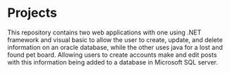 # Projects
This repository contains two web applications with one using .NET framework and visual basic to allow the user to create, update, and delete information on an oracle database, while the other uses java for a lost and found pet board.  Allowing users to create accounts make and edit posts with this information being added to a database in Microsoft SQL server.
